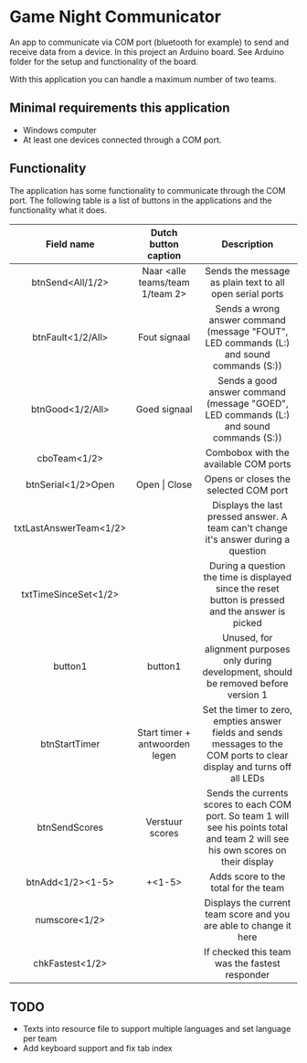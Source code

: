 # Game Night Communicator
An app to communicate via COM port (bluetooth for example) to send and receive data from a device. In this project an Arduino board. See Arduino folder for the setup and functionality of the board.

With this application you can handle a maximum number of two teams.

## Minimal requirements this application
* Windows computer
* At least one devices connected through a COM port.

## Functionality
The application has some functionality to communicate through the COM port. The following table is a list of buttons in the applications and the functionality what it does.

|Field name|Dutch button caption|Description|
|:---:|:---:|:--:|
|btnSend<All/1/2>|Naar <alle teams/team 1/team 2>|Sends the message as plain text to all open serial ports|
|btnFault<1/2/All>|Fout signaal|Sends a wrong answer command (message "FOUT", LED commands (L:<number>) and sound commands (S:<number>))|
 |btnGood<1/2/All>|Goed signaal|Sends a good answer command (message "GOED", LED commands (L:<number>) and sound commands (S:<number>))|
  |cboTeam<1/2>| |Combobox with the available COM ports|
  |btnSerial<1/2>Open|Open \| Close|Opens or closes the selected COM port|
  |txtLastAnswerTeam<1/2>| |Displays the last pressed answer. A team can't change it's answer during a question|
  |txtTimeSinceSet<1/2>| |During a question the time is displayed since the reset button is pressed and the answer is picked|
  |button1|button1|Unused, for alignment purposes only during development, should be removed before version 1|
  |btnStartTimer|Start timer + antwoorden legen|Set the timer to zero, empties answer fields and sends messages to the COM ports to clear display and turns off all LEDs|
  |btnSendScores|Verstuur scores|Sends the currents scores to each COM port. So team 1 will see his points total and team 2 will see his own scores on their display|
  |btnAdd<1/2><1-5>|+<1-5>|Adds score to the total for the team|
  |numscore<1/2>| |Displays the current team score and you are able to change it here|
  |chkFastest<1/2>| |If checked this team was the fastest responder|
  
## TODO
* Texts into resource file to support multiple languages and set language per team
* Add keyboard support and fix tab index